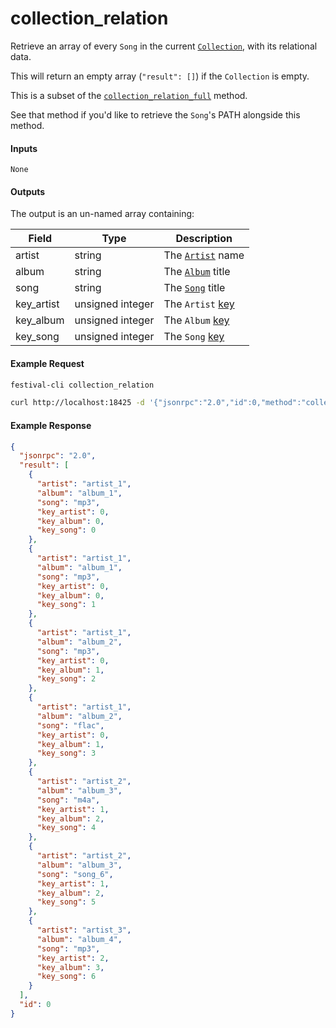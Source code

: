 # collection_relation
Retrieve an array of every `Song` in the current [`Collection`](../../common-objects/collection.md), with its relational data.

This will return an empty array (`"result": []`) if the `Collection` is empty.

This is a subset of the [`collection_relation_full`](collection_relation_full.md) method.

See that method if you'd like to retrieve the `Song`'s PATH alongside this method.

#### Inputs
`None`

#### Outputs
The output is an un-named array containing:

| Field      | Type             | Description |
|------------|------------------|-------------|
| artist     | string           | The [`Artist`](../../common-objects/artist.md) name
| album      | string           | The [`Album`](../../common-objects/album.md) title
| song       | string           | The [`Song`](../../common-objects/song.md) title
| key_artist | unsigned integer | The `Artist` [key](../../common-objects/key.md)
| key_album  | unsigned integer | The `Album` [key](../../common-objects/key.md)
| key_song   | unsigned integer | The `Song` [key](../../common-objects/key.md)

#### Example Request
```bash
festival-cli collection_relation
```
```bash
curl http://localhost:18425 -d '{"jsonrpc":"2.0","id":0,"method":"collection_relation"}'
```

#### Example Response
```json
{
  "jsonrpc": "2.0",
  "result": [
    {
      "artist": "artist_1",
      "album": "album_1",
      "song": "mp3",
      "key_artist": 0,
      "key_album": 0,
      "key_song": 0
    },
    {
      "artist": "artist_1",
      "album": "album_1",
      "song": "mp3",
      "key_artist": 0,
      "key_album": 0,
      "key_song": 1
    },
    {
      "artist": "artist_1",
      "album": "album_2",
      "song": "mp3",
      "key_artist": 0,
      "key_album": 1,
      "key_song": 2
    },
    {
      "artist": "artist_1",
      "album": "album_2",
      "song": "flac",
      "key_artist": 0,
      "key_album": 1,
      "key_song": 3
    },
    {
      "artist": "artist_2",
      "album": "album_3",
      "song": "m4a",
      "key_artist": 1,
      "key_album": 2,
      "key_song": 4
    },
    {
      "artist": "artist_2",
      "album": "album_3",
      "song": "song_6",
      "key_artist": 1,
      "key_album": 2,
      "key_song": 5
    },
    {
      "artist": "artist_3",
      "album": "album_4",
      "song": "mp3",
      "key_artist": 2,
      "key_album": 3,
      "key_song": 6
    }
  ],
  "id": 0
}
```
